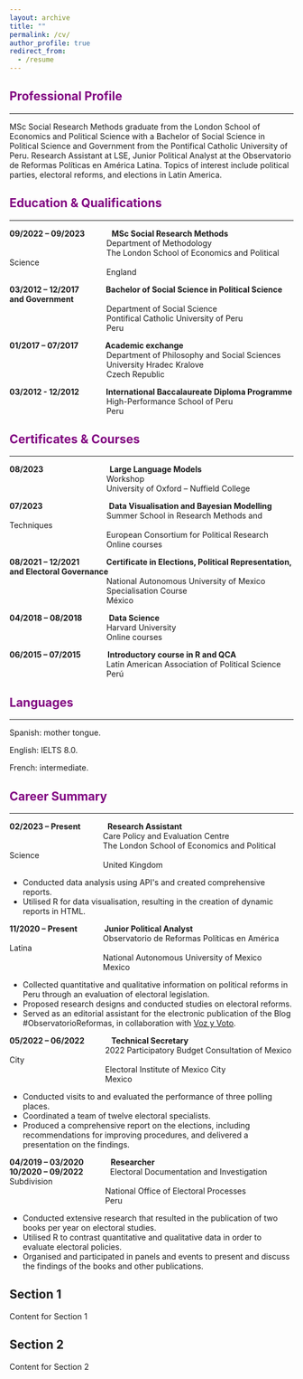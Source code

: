 ```yaml
---
layout: archive
title: ""
permalink: /cv/
author_profile: true
redirect_from:
  - /resume
---
```


## <span style="color:#800080">Professional Profile</span>
<hr style="border-color:#800080; margin-top: 5px; margin-bottom: 10px">

MSc Social Research Methods graduate from the London School of Economics and Political Science with a Bachelor of Social Science in Political Science and Government from the Pontifical Catholic University of Peru. Research Assistant at LSE, Junior Political Analyst at the Observatorio de Reformas Políticas en América Latina. Topics of interest include political parties, electoral reforms, and elections in Latin America.

## <span style="color:#800080">Education & Qualifications</span>
<hr style="border-color:#800080; margin-top: 5px; margin-bottom: 10px">

**09/2022 – 09/2023** &nbsp;&emsp;&emsp;&nbsp;&nbsp; **MSc Social Research Methods**  
  &emsp;&emsp;&emsp;&emsp;&emsp;&emsp;&emsp;&emsp;&emsp;&emsp;&emsp;&emsp; Department of Methodology  
  &emsp;&emsp;&emsp;&emsp;&emsp;&emsp;&emsp;&emsp;&emsp;&emsp;&emsp;&emsp; The London School of Economics and Political Science  
  &emsp;&emsp;&emsp;&emsp;&emsp;&emsp;&emsp;&emsp;&emsp;&emsp;&emsp;&emsp; England

**03/2012 – 12/2017** &nbsp;&emsp;&emsp;&nbsp;&nbsp; **Bachelor of Social Science in Political Science and Government**  
  &emsp;&emsp;&emsp;&emsp;&emsp;&emsp;&emsp;&emsp;&emsp;&emsp;&emsp;&emsp; Department of Social Science  
  &emsp;&emsp;&emsp;&emsp;&emsp;&emsp;&emsp;&emsp;&emsp;&emsp;&emsp;&emsp; Pontifical Catholic University of Peru  
  &emsp;&emsp;&emsp;&emsp;&emsp;&emsp;&emsp;&emsp;&emsp;&emsp;&emsp;&emsp; Peru

**01/2017 – 07/2017** &nbsp;&emsp;&emsp;&nbsp;&nbsp; **Academic exchange**  
  &emsp;&emsp;&emsp;&emsp;&emsp;&emsp;&emsp;&emsp;&emsp;&emsp;&emsp;&emsp; Department of Philosophy and Social Sciences  
  &emsp;&emsp;&emsp;&emsp;&emsp;&emsp;&emsp;&emsp;&emsp;&emsp;&emsp;&emsp; University Hradec Kralove  
  &emsp;&emsp;&emsp;&emsp;&emsp;&emsp;&emsp;&emsp;&emsp;&emsp;&emsp;&emsp; Czech Republic

**03/2012 - 12/2012** &nbsp;&emsp;&emsp;&nbsp;&nbsp; **International Baccalaureate Diploma Programme**  
  &emsp;&emsp;&emsp;&emsp;&emsp;&emsp;&emsp;&emsp;&emsp;&emsp;&emsp;&emsp; High-Performance School of Peru  
  &emsp;&emsp;&emsp;&emsp;&emsp;&emsp;&emsp;&emsp;&emsp;&emsp;&emsp;&emsp; Peru  

## <span style="color:#800080">Certificates & Courses</span>
<hr style="border-color:#800080; margin-top: 5px; margin-bottom: 10px">

**08/2023** &nbsp;&emsp;&emsp;&nbsp;&nbsp;&emsp;&emsp;&emsp;&emsp;&emsp; **Large Language Models**  
  &emsp;&emsp;&emsp;&emsp;&emsp;&emsp;&emsp;&emsp;&emsp;&emsp;&emsp;&emsp; Workshop  
  &emsp;&emsp;&emsp;&emsp;&emsp;&emsp;&emsp;&emsp;&emsp;&emsp;&emsp;&emsp; University of Oxford – Nuffield College  

**07/2023** &nbsp;&emsp;&emsp;&nbsp;&nbsp;&emsp;&emsp;&emsp;&emsp;&emsp; **Data Visualisation and Bayesian Modelling**  
  &emsp;&emsp;&emsp;&emsp;&emsp;&emsp;&emsp;&emsp;&emsp;&emsp;&emsp;&emsp; Summer School in Research Methods and Techniques  
  &emsp;&emsp;&emsp;&emsp;&emsp;&emsp;&emsp;&emsp;&emsp;&emsp;&emsp;&emsp; European Consortium for Political Research  
  &emsp;&emsp;&emsp;&emsp;&emsp;&emsp;&emsp;&emsp;&emsp;&emsp;&emsp;&emsp; Online courses

**08/2021 – 12/2021** &nbsp;&emsp;&emsp;&nbsp;&nbsp; **Certificate in Elections, Political Representation, and Electoral Governance**  
  &emsp;&emsp;&emsp;&emsp;&emsp;&emsp;&emsp;&emsp;&emsp;&emsp;&emsp;&emsp; National Autonomous University of Mexico  
  &emsp;&emsp;&emsp;&emsp;&emsp;&emsp;&emsp;&emsp;&emsp;&emsp;&emsp;&emsp; Specialisation Course  
  &emsp;&emsp;&emsp;&emsp;&emsp;&emsp;&emsp;&emsp;&emsp;&emsp;&emsp;&emsp; México

**04/2018 – 08/2018** &nbsp;&emsp;&emsp;&nbsp;&nbsp; **Data Science**  
  &emsp;&emsp;&emsp;&emsp;&emsp;&emsp;&emsp;&emsp;&emsp;&emsp;&emsp;&emsp; Harvard University  
  &emsp;&emsp;&emsp;&emsp;&emsp;&emsp;&emsp;&emsp;&emsp;&emsp;&emsp;&emsp; Online courses  

**06/2015 – 07/2015** &nbsp;&emsp;&emsp;&nbsp;&nbsp; **Introductory course in R and QCA**  
  &emsp;&emsp;&emsp;&emsp;&emsp;&emsp;&emsp;&emsp;&emsp;&emsp;&emsp;&emsp; Latin American Association of Political Science  
  &emsp;&emsp;&emsp;&emsp;&emsp;&emsp;&emsp;&emsp;&emsp;&emsp;&emsp;&emsp; Perú  

## <span style="color:#800080">Languages</span>
<hr style="border-color:#800080; margin-top: 5px; margin-bottom: 10px">

Spanish: mother tongue.

English: IELTS 8.0.

French: intermediate.

## <span style="color:#800080">Career Summary</span>
<hr style="border-color:#800080; margin-top: 5px; margin-bottom: 10px">

**02/2023 – Present** &nbsp;&emsp;&emsp;&nbsp;&nbsp; **Research Assistant**  
  &emsp;&emsp;&emsp;&emsp;&emsp;&emsp;&emsp;&emsp;&emsp;&emsp;&emsp;&nbsp;&nbsp; Care Policy and Evaluation Centre   
  &emsp;&emsp;&emsp;&emsp;&emsp;&emsp;&emsp;&emsp;&emsp;&emsp;&emsp;&nbsp;&nbsp; The London School of Economics and Political Science  
  &emsp;&emsp;&emsp;&emsp;&emsp;&emsp;&emsp;&emsp;&emsp;&emsp;&emsp;&nbsp;&nbsp; United Kingdom  

* Conducted data analysis using API's and created comprehensive reports.
* Utilised R for data visualisation, resulting in the creation of dynamic reports in HTML.

**11/2020 – Present** &nbsp;&emsp;&emsp;&nbsp;&nbsp; **Junior Political Analyst**  
  &emsp;&emsp;&emsp;&emsp;&emsp;&emsp;&emsp;&emsp;&emsp;&emsp;&emsp;&nbsp;&nbsp; Observatorio de Reformas Políticas en América Latina   
  &emsp;&emsp;&emsp;&emsp;&emsp;&emsp;&emsp;&emsp;&emsp;&emsp;&emsp;&nbsp;&nbsp; National Autonomous University of Mexico   
  &emsp;&emsp;&emsp;&emsp;&emsp;&emsp;&emsp;&emsp;&emsp;&emsp;&emsp;&nbsp;&nbsp; Mexico  

*	Collected quantitative and qualitative information on political reforms in Peru through an evaluation of electoral legislation.
*	Proposed research designs and conducted studies on electoral reforms.
*	Served as an editorial assistant for the electronic publication of the Blog #ObservatorioReformas, in collaboration with [Voz y Voto](https://www.vozyvoto.com.mx/categoria/observatorioreformas).

**05/2022 – 06/2022** &nbsp;&emsp;&emsp;&nbsp;&nbsp; **Technical Secretary**  
  &emsp;&emsp;&emsp;&emsp;&emsp;&emsp;&emsp;&emsp;&emsp;&emsp;&emsp;&nbsp;&nbsp;&nbsp; 2022 Participatory Budget Consultation of Mexico City   
  &emsp;&emsp;&emsp;&emsp;&emsp;&emsp;&emsp;&emsp;&emsp;&emsp;&emsp;&nbsp;&nbsp;&nbsp; Electoral Institute of Mexico City    
  &emsp;&emsp;&emsp;&emsp;&emsp;&emsp;&emsp;&emsp;&emsp;&emsp;&emsp;&nbsp;&nbsp;&nbsp; Mexico  

*	Conducted visits to and evaluated the performance of three polling places.
*	Coordinated a team of twelve electoral specialists.
*	Produced a comprehensive report on the elections, including recommendations for improving procedures, and delivered a presentation on the findings.

**04/2019 – 03/2020** &nbsp;&emsp;&emsp;&nbsp;&nbsp; **Researcher**  
**10/2020 – 09/2022** &nbsp;&emsp;&emsp;&nbsp;&nbsp; Electoral Documentation and Investigation Subdivision  
  &emsp;&emsp;&emsp;&emsp;&emsp;&emsp;&emsp;&emsp;&emsp;&emsp;&emsp;&nbsp;&nbsp;&nbsp; National Office of Electoral Processes   
  &emsp;&emsp;&emsp;&emsp;&emsp;&emsp;&emsp;&emsp;&emsp;&emsp;&emsp;&nbsp;&nbsp;&nbsp; Peru  
  
*	Conducted extensive research that resulted in the publication of two books per year on electoral studies.
*	Utilised R to contrast quantitative and qualitative data in order to evaluate electoral policies.
*	Organised and participated in panels and events to present and discuss the findings of the books and other publications.



## Section 1
Content for Section 1

## Section 2
Content for Section 2
<!-- Add more sections and content as needed -->
